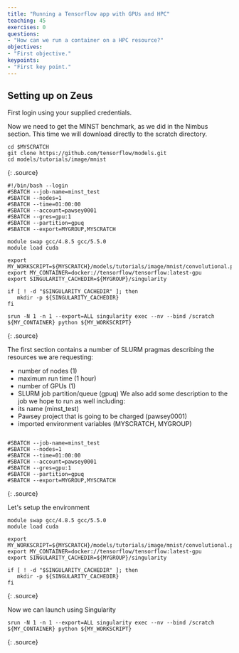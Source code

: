 ```yaml
---
title: "Running a Tensorflow app with GPUs and HPC"
teaching: 45
exercises: 0
questions:
- "How can we run a container on a HPC resource?"
objectives:
- "First objective."
keypoints:
- "First key point."
---
```


## Setting up on Zeus

First login using your supplied credentials.

Now we need to get the MINST benchmark, as we did in the Nimbus section.  This time we will download directly to the scratch directory.

~~~
cd $MYSCRATCH
git clone https://github.com/tensorflow/models.git
cd models/tutorials/image/mnist
~~~
{: .source}

~~~
#!/bin/bash --login
#SBATCH --job-name=minst_test
#SBATCH --nodes=1
#SBATCH --time=01:00:00
#SBATCH --account=pawsey0001
#SBATCH --gres=gpu:1
#SBATCH --partition=gpuq
#SBATCH --export=MYGROUP,MYSCRATCH

module swap gcc/4.8.5 gcc/5.5.0
module load cuda

export MY_WORKSCRIPT=${MYSCRATCH}/models/tutorials/image/mnist/convolutional.py
export MY_CONTAINER=docker://tensorflow/tensorflow:latest-gpu
export SINGULARITY_CACHEDIR=${MYGROUP}/singularity

if [ ! -d "$SINGULARITY_CACHEDIR" ]; then
   mkdir -p ${SINGULARITY_CACHEDIR}
fi

srun -N 1 -n 1 --export=ALL singularity exec --nv --bind /scratch ${MY_CONTAINER} python ${MY_WORKSCRIPT}
~~~
{: .source}

The first section contains a number of SLURM pragmas describing the resources we are requesting:
- number of nodes (1)
- maximum run time (1 hour)
- number of GPUs (1)
- SLURM job partition/queue (gpuq)
We also add some description to the job we hope to run as well including:
- its name (minst_test)
- Pawsey project that is going to be charged (pawsey0001)
- imported environment variables (MYSCRATCH, MYGROUP)

~~~

#SBATCH --job-name=minst_test
#SBATCH --nodes=1
#SBATCH --time=01:00:00
#SBATCH --account=pawsey0001
#SBATCH --gres=gpu:1
#SBATCH --partition=gpuq
#SBATCH --export=MYGROUP,MYSCRATCH
~~~
{: .source}

Let's setup the environment
~~~
module swap gcc/4.8.5 gcc/5.5.0
module load cuda

export MY_WORKSCRIPT=${MYSCRATCH}/models/tutorials/image/mnist/convolutional.py
export MY_CONTAINER=docker://tensorflow/tensorflow:latest-gpu
export SINGULARITY_CACHEDIR=${MYGROUP}/singularity

if [ ! -d "$SINGULARITY_CACHEDIR" ]; then
   mkdir -p ${SINGULARITY_CACHEDIR}
fi
~~~
{: .source}

Now we can launch using Singularity

~~~
srun -N 1 -n 1 --export=ALL singularity exec --nv --bind /scratch ${MY_CONTAINER} python ${MY_WORKSCRIPT}
~~~
{: .source}
